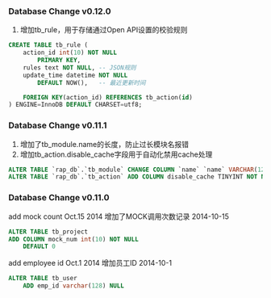 ### Database Change v0.12.0
1. 增加tb_rule，用于存储通过Open API设置的校验规则

```sql
CREATE TABLE tb_rule (
	action_id int(10) NOT NULL
		PRIMARY KEY,  
	rules text NOT NULL, -- JSON规则
	update_time datetime NOT NULL
		DEFAULT NOW(),   -- 最近更新时间

	FOREIGN KEY(action_id) REFERENCES tb_action(id)
) ENGINE=InnoDB DEFAULT CHARSET=utf8;
```

### Database Change v0.11.1
1. 增加了tb_module.name的长度，防止过长模块名报错
2. 增加tb_action.disable_cache字段用于自动化禁用cache处理

```sql
ALTER TABLE `rap_db`.`tb_module` CHANGE COLUMN `name` `name` VARCHAR(128) NOT NULL  ;
ALTER TABLE `rap_db`.`tb_action` ADD COLUMN disable_cache TINYINT NOT NULL DEFAULT 0;
```



### Database Change v0.11.0

add mock count Oct.15 2014
增加了MOCK调用次数记录 2014-10-15

```sql
ALTER TABLE tb_project
ADD COLUMN mock_num int(10) NOT NULL
	DEFAULT 0
```

add employee id Oct.1 2014
增加员工ID 2014-10-1

```sql
ALTER TABLE tb_user
    ADD emp_id varchar(128) NULL
```